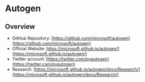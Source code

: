 # Autogen
## Overview

* GitHub Repository: [https://github.com/microsoft/autogen](https://github.com/microsoft/autogen)
* Official Website: https://microsoft.github.io/autogen/](https://microsoft.github.io/autogen/)
* Twitter account: [https://twitter.com/pyautogen](https://twitter.com/pyautogen)
* Research: [https://microsoft.github.io/autogen/docs/Research/](https://microsoft.github.io/autogen/docs/Research/)
